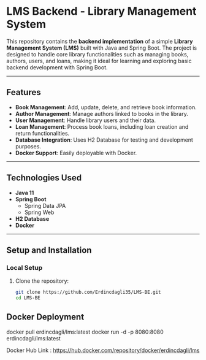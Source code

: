 # LMS Backend - Library Management System

This repository contains the **backend implementation** of a simple **Library Management System (LMS)** built with Java and Spring Boot. The project is designed to handle core library functionalities such as managing books, authors, users, and loans, making it ideal for learning and exploring basic backend development with Spring Boot.

---

## **Features**

- **Book Management**: Add, update, delete, and retrieve book information.
- **Author Management**: Manage authors linked to books in the library.
- **User Management**: Handle library users and their data.
- **Loan Management**: Process book loans, including loan creation and return functionalities.
- **Database Integration**: Uses H2 Database for testing and development purposes.
- **Docker Support**: Easily deployable with Docker.

---

## **Technologies Used**

- **Java 11**
- **Spring Boot**
    - Spring Data JPA
    - Spring Web
- **H2 Database**
- **Docker**

---

## **Setup and Installation**

### **Local Setup**
1. Clone the repository:
   ```bash
   git clone https://github.com/Erdincdagli35/LMS-BE.git
   cd LMS-BE

## **Docker Deployment**

docker pull erdincdagli/lms:latest
docker run -d -p 8080:8080 erdincdagli/lms:latest

Docker Hub Link : https://hub.docker.com/repository/docker/erdincdagli/lms